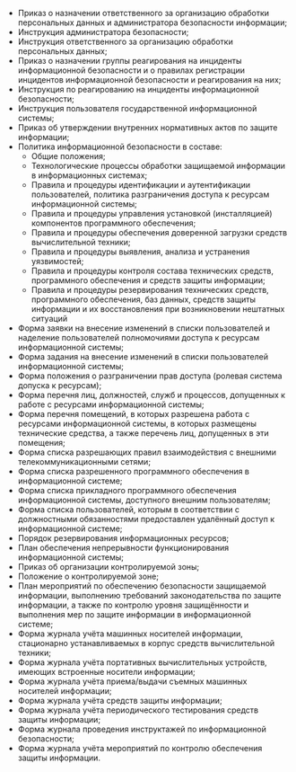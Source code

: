 - Приказ о назначении ответственного за организацию обработки персональных данных и администратора безопасности информации;
- Инструкция администратора безопасности;
- Инструкция ответственного за организацию обработки персональных данных;
- Приказ о назначении группы реагирования на инциденты информационной безопасности и о правилах регистрации инцидентов информационной безопасности и реагирования на них;
- Инструкция по реагированию на инциденты информационной безопасности;
- Инструкция пользователя государственной информационной системы;
- Приказ об утверждении внутренних нормативных актов по защите информации;
- Политика информационной безопасности в составе:
    - Общие положения;
    - Технологические процессы обработки защищаемой информации в информационных системах;
    - Правила и процедуры идентификации и аутентификации пользователей, политика разграничения доступа к ресурсам информационной системы;
    - Правила и процедуры управления установкой (инсталляцией) компонентов программного обеспечения;
    - Правила и процедуры обеспечения доверенной загрузки средств вычислительной техники;
    - Правила и процедуры выявления, анализа и устранения уязвимостей;
    - Правила и процедуры контроля состава технических средств, программного обеспечения и средств защиты информации;
    - Правила и процедуры резервирования технических средств, программного обеспечения, баз данных, средств защиты информации и их восстановления при возникновении нештатных ситуаций
- Форма заявки на внесение изменений в списки пользователей и наделение пользователей полномочиями доступа к ресурсам информационной системы;
- Форма задания на внесение изменений в списки пользователей информационной системы;
- Форма положения о разграничении прав доступа (ролевая система допуска к ресурсам);
- Форма перечня лиц, должностей, служб и процессов, допущенных к работе с ресурсами информационной системы;
- Форма перечня помещений, в которых разрешена работа с ресурсами информационной системы, в которых размещены технические средства, а также перечень лиц, допущенных в эти помещения;
- Форма списка разрешающих правил взаимодействия с внешними телекоммуникационными сетями;
- Форма списка разрешенного программного обеспечения в информационной системе;
- Форма списка прикладного программного обеспечения информационной системы, доступного внешним пользователям;
- Форма списка пользователей, которым в соответствии с должностными обязанностями предоставлен удалённый доступ к информационной системе;
- Порядок резервирования информационных ресурсов;
- План обеспечения непрерывности функционирования информационной системы;
- Приказ об организации контролируемой зоны;
- Положение о контролируемой зоне;
- План мероприятий по обеспечению безопасности защищаемой информации, выполнению требований законодательства по защите информации, а также по контролю уровня защищённости и выполнения мер по защите информации в информационной системе;
- Форма журнала учёта машинных носителей информации, стационарно устанавливаемых в корпус средств вычислительной техники;
- Форма журнала учёта портативных вычислительных устройств, имеющих встроенные носители информации;
- Форма журнала учёта приема/выдачи съемных машинных носителей информации;
- Форма журнала учёта средств защиты информации;
- Форма журнала учёта периодического тестирования средств защиты информации;
- Форма журнала проведения инструктажей по информационной безопасности;
- Форма журнала учёта мероприятий по контролю обеспечения защиты информации.
